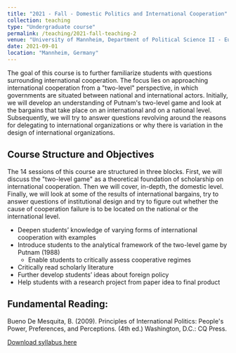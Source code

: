 ```yaml
---
title: "2021 - Fall - Domestic Politics and International Cooperation"
collection: teaching
type: "Undergraduate course"
permalink: /teaching/2021-fall-teaching-2
venue: "University of Mannheim, Department of Political Science II - European Politics"
date: 2021-09-01
location: "Mannheim, Germany"
---
```


The goal of this course is to further familiarize students with questions surrounding international cooperation. The focus lies on approaching international cooperation from a "two-level" perspective, in which governments are situated between national and international actors. Initially, we will develop an understanding of Putnam's two-level game and look at the bargains that take place on an international and on a national level. Subsequently, we will try to answer questions revolving around the reasons for delegating to international organizations or why there is variation in the design of international organizations. 


## Course Structure and Objectives
The 14 sessions of this course are structured in three blocks. First, we will discuss the "two-level game" as a theoretical foundation of scholarship on international cooperation. Then we will cover, in-depth, the domestic level. Finally, we will look at some of the results of international bargains, try to answer questions of institutional design and try to figure out whether the cause of cooperation failure is to be located on the national or the international level.


- Deepen students’ knowledge of varying forms of international cooperation with examples
- Introduce students to the analytical framework of the two-level game by Putnam (1988)
    - Enable students to critically assess cooperative regimes
- Critically read scholarly literature
- Further develop students’ ideas about foreign policy
- Help students with a research project from paper idea to final product

## Fundamental Reading:
Bueno De Mesquita, B. (2009). Principles of International Politics: People's Power, Preferences, and Perceptions. (4th ed.) Washington, D.C.: CQ Press.


[Download syllabus here](http://davidweyrauch.github.io/files/2021-fall-teaching-2.pdf)
